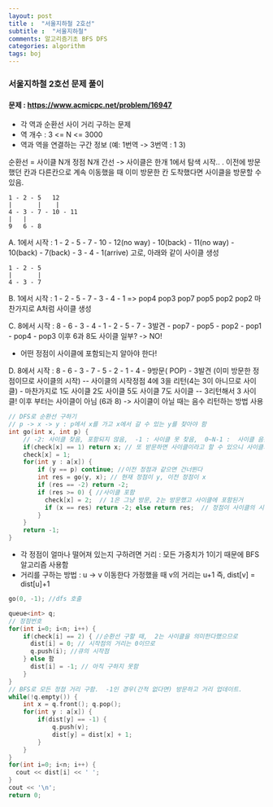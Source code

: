 ```yaml
---
layout: post
title :  "서울지하철 2호선"
subtitle :  "서울지하철"
comments: 알고리즘기초 BFS DFS
categories: algorithm
tags: boj
---
```


### 서울지하철 2호선 문제 풀이
#### 문제 : https://www.acmicpc.net/problem/16947

- 각 역과 순환선 사이 거리 구하는 문제
-  역 개수 :  3 <= N <= 3000
- 역과 역을 연결하는 구간 정보 (예: 1번역 -> 3번역 :  1 3)

순환선 = 사이클
N개 정점 N개 간선 -> 사이클은 한개
1에서 탐색 시작.. .  이전에 방문했던 칸과 다른칸으로 계속 이동했을 때 
이미 방문한 칸 도착했다면 사이클을 방문할 수 있음.
```
1 - 2 - 5   12
|       |    |
4 - 3 - 7 - 10 - 11 
|   | 
9   6 - 8
```
A. 1에서 시작 :  1 - 2 - 5 - 7 - 10 - 12(no way) - 10(back) - 11(no way) - 10(back) - 7(back) - 3 - 4 - 1(arrive)
고로, 아래와 같이 사이클 생성
```
1 - 2 - 5 
|       | 
4 - 3 - 7 
```
B. 1에서 시작 :  1 - 2 - 5 - 7 - 3 - 4 - 1 =>  pop4 pop3 pop7 pop5 pop2 pop2
마찬가지로 A처럼 사이클 생성

C. 8에서 시작 : 8 - 6 - 3 - 4 - 1 - 2 - 5 - 7 - 3발견 - pop7 - pop5 - pop2 - pop1 - pop4 - pop3 이후 6과 8도 사이클 일부? -> NO!

- 어떤 정점이 사이클에 포함되는지 알아야 한다!

D. 8에서 시작 : 8 - 6 - 3 - 7 - 5 - 2 - 1 - 4 - 9방문( POP) - 3발견 (이미 방문한 정점이므로 사이클의 시작) 
   -- 사이클의 시작정점 4에 3을 리턴(4는 3이 아니므로 사이클) - 마찬가지로 1도 사이클 2도 사이클 5도 사이클 7도 사이클
   -- 3리턴해서 3 사이클! 이후 부터는 사이클이 아님 (6과 8) -> 사이클이 아닐 때는 음수  리턴하는 방법 사용


```c++
// DFS로 순환선 구하기 
// p -> x -> y : p에서 x를 가고 x에서 갈 수 있는 y를 찾아야 함
int go(int x, int p) {
    // -2: 사이클 찾음, 포함되지 않음,  -1 : 사이클 못 찾음,  0~N-1 :  사이클 음음, 시작정점 인덱스 리턴
    if(check[x] == 1) return x; // 또 받문하면 사이클이라고 할 수 있으니 사이클의 시작인덱스인 x를 리턴
    check[x] = 1;
    for(int y : a[x]) {
        if (y == p) continue; //이전 정점과 같으면 건너뛴다
        int res = go(y, x); // 현재 정점이 y, 이전 정점이 x
        if (res == -2) return -2;
        if (res >= 0) { //사이클 포함
          check[x] = 2;  // 1은 그냥 방문, 2는 방문했고 사이클에 포함된거
          if (x == res) return -2; else return res;  // 정점이 사이클의 시작점과 같으면 지금부터 리턴하는 정점은 사이클에 포함하면 안되므로 -2, 아니면  사이클의 시작 정점 리턴
        }
    }
    return -1;
}
```

- 각 정점이 얼마나 떨어져 있는지 구하려면 거리 : 모든 가중치가 1이기 때문에 BFS알고리즘 사용함
- 거리를 구하는 방법 :  u → v 이동한다 가정했을 때 v의 거리는 u+1 즉, dist[v] = dist[u]+1



```C++
go(0, -1); //dfs 호출

queue<int> q;
// 정점번호 
for(int i=0; i<n; i++) {
    if(check[i] == 2) { //순환선 구할 때,  2는 사이클을 의미한다했으므로
      dist[i] = 0; // 시작점의 거리는 0이므로 
      q.push(i); //큐의 시작점
    } else 함
      dist[i] = -1; // 아직 구하지 못함
    }
}
// BFS로 모든 정점 거리 구함.  -1인 경우(간적 없다면) 방문하고 거리 업데이트. 
while(!q.empty()) {
    int x = q.front(); q.pop();
    for(int y : a[x]) {
        if(dist[y] == -1) {
            q.push(v);
            dist[y] = dist[x] + 1;
        }
    }
}
for(int i=0; i<n; i++) {
  cout << dist[i] << ' ';
}
cout << '\n';
return 0;
```

